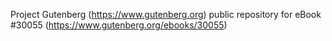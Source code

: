 Project Gutenberg (https://www.gutenberg.org) public repository for eBook #30055 (https://www.gutenberg.org/ebooks/30055)
